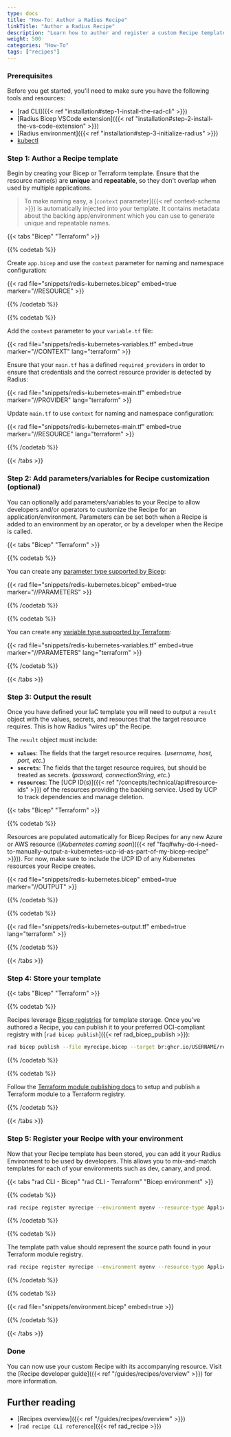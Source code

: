 ```yaml
---
type: docs
title: "How-To: Author a Radius Recipe"
linkTitle: "Author a Radius Recipe"
description: "Learn how to author and register a custom Recipe template to automate infrastructure provisioning"
weight: 500
categories: "How-To"
tags: ["recipes"]
---
```


### Prerequisites

Before you get started, you'll need to make sure you have the following tools and resources:

- [rad CLI]({{< ref "installation#step-1-install-the-rad-cli" >}})
- [Radius Bicep VSCode extension]({{< ref "installation#step-2-install-the-vs-code-extension" >}})
- [Radius environment]({{< ref "installation#step-3-initialize-radius" >}})
- [kubectl](https://kubernetes.io/docs/tasks/tools/install-kubectl/)

### Step 1: Author a Recipe template

Begin by creating your Bicep or Terraform template. Ensure that the resource name(s) are **unique** and **repeatable**, so they don't overlap when used by multiple applications.

> To make naming easy, a [`context` parameter]({{< ref context-schema >}}) is automatically injected into your template. It contains metadata about the backing app/environment which you can use to generate unique and repeatable names.

{{< tabs "Bicep" "Terraform" >}}

{{% codetab %}}

Create `app.bicep` and use the `context` parameter for naming and namespace configuration:

{{< rad file="snippets/redis-kubernetes.bicep" embed=true marker="//RESOURCE" >}}

{{% /codetab %}}

{{% codetab %}}

Add the `context` parameter to your `variable.tf` file:

{{< rad file="snippets/redis-kubernetes-variables.tf" embed=true marker="//CONTEXT" lang="terraform" >}}

Ensure that your `main.tf` has a defined `required_providers` in order to ensure that credentials and the correct resource provider is detected by Radius:

{{< rad file="snippets/redis-kubernetes-main.tf" embed=true marker="//PROVIDER" lang="terraform" >}}

Update `main.tf` to use `context` for naming and namespace configuration:

{{< rad file="snippets/redis-kubernetes-main.tf" embed=true marker="//RESOURCE" lang="terraform" >}}

{{% /codetab %}}

{{< /tabs >}}

### Step 2: Add parameters/variables for Recipe customization (optional)

You can optionally add parameters/variables to your Recipe to allow developers and/or operators to customize the Recipe for an application/environment. Parameters can be set both when a Recipe is added to an environment by an operator, or by a developer when the Recipe is called.

{{< tabs "Bicep" "Terraform" >}}

{{% codetab %}}

You can create any [parameter type supported by Bicep](https://learn.microsoft.com/azure/azure-resource-manager/bicep/parameters):

{{< rad file="snippets/redis-kubernetes.bicep" embed=true marker="//PARAMETERS" >}}

{{% /codetab %}}

{{% codetab %}}

You can create any [variable type supported by Terraform](https://developer.hashicorp.com/terraform/language/values/variables):

{{< rad file="snippets/redis-kubernetes-variables.tf" embed=true marker="//PARAMETERS" lang="terraform" >}}

{{% /codetab %}}

{{< /tabs >}}

### Step 3: Output the result

Once you have defined your IaC template you will need to output a `result` object with the values, secrets, and resources that the target resource requires. This is how Radius "wires up" the Recipe.

The `result` object must include:
- **`values`**: The fields that the target resource requires. (_username, host, port, etc._)
- **`secrets`**: The fields that the target resource requires, but should be treated as secrets. (_password, connectionString, etc._)
- **`resources`**: The [UCP ID(s)]({{< ref "/concepts/technical/api#resource-ids" >}}) of the resources providing the backing service. Used by UCP to track dependencies and manage deletion.

{{< tabs "Bicep" "Terraform" >}}

{{% codetab %}}

Resources are populated automatically for Bicep Recipes for any new Azure or AWS resource ([_Kubernetes coming soon_]({{< ref "faq#why-do-i-need-to-manually-output-a-kubernetes-ucp-id-as-part-of-my-bicep-recipe" >}})). For now, make sure to include the UCP ID of any Kubernetes resources your Recipe creates.

{{< rad file="snippets/redis-kubernetes.bicep" embed=true marker="//OUTPUT" >}}

{{% /codetab %}}

{{% codetab %}}

{{< rad file="snippets/redis-kubernetes-output.tf" embed=true lang="terraform" >}}

{{% /codetab %}}

{{< /tabs >}}

### Step 4: Store your template

{{< tabs "Bicep" "Terraform" >}}

{{% codetab %}}

Recipes leverage [Bicep registries](https://learn.microsoft.com/azure/azure-resource-manager/bicep/private-module-registry) for template storage. Once you've authored a Recipe, you can publish it to your preferred OCI-compliant registry with [`rad bicep publish`]({{< ref rad_bicep_publish >}}):

```bash
rad bicep publish --file myrecipe.bicep --target br:ghcr.io/USERNAME/recipes/myrecipe:1.1.0
```

{{% /codetab %}}

{{% codetab %}}

Follow the [Terraform module publishing docs](https://developer.hashicorp.com/terraform/registry/modules/publish) to setup and publish a Terraform module to a Terraform registry.

{{% /codetab %}}

{{< /tabs >}}

### Step 5: Register your Recipe with your environment

Now that your Recipe template has been stored, you can add it your Radius Environment to be used by developers. This allows you to mix-and-match templates for each of your environments such as dev, canary, and prod.

{{< tabs "rad CLI - Bicep" "rad CLI - Terraform" "Bicep environment" >}}

{{% codetab %}}

```bash
rad recipe register myrecipe --environment myenv --resource-type Applications.Datastores/redisCaches --template-kind bicep --template-path ghcr.io/USERNAME/recipes/myrecipe:1.1.0
```

{{% /codetab %}}

{{% codetab %}}

The template path value should represent the source path found in your Terraform module registry.

```bash
rad recipe register myrecipe --environment myenv --resource-type Applications.Datastores/redisCaches --template-kind terraform --template-path user/recipes/myrecipe --template-version "1.1.0"
```

{{% /codetab %}}

{{% codetab %}}

{{< rad file="snippets/environment.bicep" embed=true >}}

{{% /codetab %}}

{{< /tabs >}}

### Done

You can now use your custom Recipe with its accompanying resource. Visit the [Recipe developer guide]({{< ref "/guides/recipes/overview" >}}) for more information.

## Further reading

- [Recipes overview]({{< ref "/guides/recipes/overview" >}})
- [`rad recipe CLI reference`]({{< ref rad_recipe >}})
